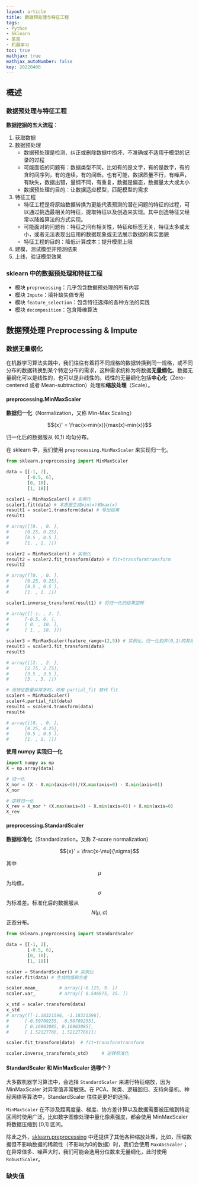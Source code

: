 ```yaml
---
layout: article
title: 数据预处理与特征工程
tags: 
- Python
- Sklearn
- 菜菜
- 机器学习
toc: true
mathjax: true
mathjax_autoNumber: false
key: 20220408
---
```


## 概述

### 数据预处理与特征工程

**数据挖掘的五大流程**：

1. 获取数据
2. 数据预处理
	- 数据预处理是检测、纠正或删除数据中损坏、不准确或不适用于模型的记录的过程
	- 可能面临的问题有：数据类型不同，比如有的是文字，有的是数字，有的含时间序列，有的连续，有的间断。也有可能，数据质量不行，有噪声，有缺失，数据出错，量纲不同，有重复，数据是偏态，数据量太大或太小
	- 数据预处理的目的：让数据适应模型，匹配模型的需求
3. 特征工程
	- 特征工程是将原始数据转换为更能代表预测的潜在问题的特征的过程，可以通过挑选最相关的特征，提取特征以及创造来实现。其中创造特征又经常以降维算法的方式实现。
	- 可能面对的问题有：特征之间有相关性，特征和标签无关，特征太多或太小，或者无法表现出应用的数据现象或无法展示数据的真实面貌
	- 特征工程的目的：降低计算成本；提升模型上限
4. 建模，测试模型并预测结果
5. 上线，验证模型效果

### sklearn 中的数据预处理和特征工程

- 模块 `preprocessing`：几乎包含数据预处理的所有内容
- 模块 `Impute`：填补缺失值专用
- 模块 `feature_selection`：包含特征选择的各种方法的实践
- 模块 `decomposition`：包含降维算法

## 数据预处理 Preprocessing & Impute

### 数据无量纲化

在机器学习算法实践中，我们往往有着将不同规格的数据转换到同一规格，或不同分布的数据转换到某个特定分布的需求，这种需求统称为将数据**无量纲化**。数据无量纲化可以是线性的，也可以是非线性的。线性的无量纲化包括**中心化**（Zero-centered 或者 Mean-subtraction）处理和**缩放处理**（Scale）。

#### preprocessing.MinMaxScaler

**数据归一化**（Normalization，又称 Min-Max Scaling）

$${x}' = \frac{x-min(x)}{max(x)-min(x)}$$

归一化后的数据服从 (0,1) 均匀分布。

在 sklearn 中，我们使用 `preprocessing.MinMaxScaler` 来实现归一化。

```Python
from sklearn.preprocessing import MinMaxScaler

data = [[-1, 2],
        [-0.5, 6],
        [0, 10],
        [1, 18]]
```

```Python
scaler1 = MinMaxScaler() # 实例化
scaler1.fit(data) # 本质是生成min(x)和max(x)
result1 = scaler1.transform(data) # 导出结果
result1

# array([[0. , 0. ], 
# 	   [0.25, 0.25], 
# 	   [0.5 , 0.5 ], 
# 	   [1. , 1. ]])
```

```python
scaler2 = MinMaxScaler() # 实例化
result2 = scaler2.fit_transform(data) # fit+transformtransform
result2

# array([[0. , 0. ], 
# 	   [0.25, 0.25], 
# 	   [0.5 , 0.5 ], 
# 	   [1. , 1. ]])
```

```python
scaler1.inverse_transform(result1) # 将归一化的结果逆转

# array([[-1. , 2. ], 
# 	   [-0.5, 6. ], 
# 	   [ 0. , 10. ], 
# 	   [ 1. , 18. ]])
```

```python
scaler3 = MinMaxScaler(feature_range=(2,5)) # 实例化，归一化到非(0,1)的其他范围
result3 = scaler3.fit_transform(data)
result3

# array([[2. , 2. ], 
# 	   [2.75, 2.75], 
# 	   [3.5 , 3.5 ], 
# 	   [5. , 5. ]])
```

```python
# 当特征数量非常多时，可用 partial_fit 替代 fit
scaler4 = MinMaxScaler()
scaler4.partial_fit(data)
result4 = scaler4.transform(data)
result4

# array([[0. , 0. ], 
# 	   [0.25, 0.25], 
# 	   [0.5 , 0.5 ], 
# 	   [1. , 1. ]])
```

**使用 numpy 实现归一化**

```python
import numpy as np
X = np.array(data)

# 归一化
X_nor = (X - X.min(axis=0))/(X.max(axis=0) - X.min(axis=0))
X_nor

# 逆转归一化
X_rev = X_nor * (X.max(axis=0) - X.min(axis=0)) + X.min(axis=0)
X_rev
```

#### preprocessing.StandardScaler

**数据标准化**（Standardization，又称 Z-score normalization）

$${x}' = \frac{x-\mu}{\sigma}$$

其中 $$\mu$$  为均值，$$\sigma$$ 为标准差。标准化后的数据服从 $$N(\mu,\sigma)$$ 正态分布。

```python
from sklearn.preprocessing import StandardScaler

data = [[-1, 2],
        [-0.5, 6],
        [0, 10],
        [1, 18]]

scaler = StandardScaler() # 实例化
scaler.fit(data) # 生成均值和方差

scaler.mean_		# array([-0.125, 9. ])
scaler.var_			# array([ 0.546875, 35. ])

x_std = scaler.transform(data)
x_std
# array([[-1.18321596, -1.18321596], 
# 	   [-0.50709255, -0.50709255], 
# 	   [ 0.16903085, 0.16903085], 
# 	   [ 1.52127766, 1.52127766]])

scaler.fit_transform(data)	# fit+transformtransform

scaler.inverse_transform(x_std)		# 逆转标准化
```

#### StandardScaler 和 MinMaxScaler 选哪个？

大多数机器学习算法中，会选择 `StandardScaler` 来进行特征缩放，因为 MinMaxScaler 对异常值非常敏感。在 PCA、聚类、逻辑回归、支持向量机、神经网络等算法中，StandardScaler 往往是更好的选择。

`MinMaxScaler` 在不涉及距离度量、梯度、协方差计算以及数据需要被压缩到特定区间时使用广泛，比如数字图像处理中量化像素强度，都会使用 MinMaxScaler 将数据压缩到 \[0,1\] 区间。 

除此之外，[sklearn.preprocessing](https://scikit-learn.org/stable/modules/classes.html#module-sklearn.preprocessing) 中还提供了其他各种缩放处理，比如，压缩数据但不影响数据的稀疏性（不影响为0的数据）时，我们会使用 `MaxAbsScaler`；在异常值多、噪声大时，我们可能会选用分位数来无量纲化，此时使用 `RobustScaler`。

### 缺失值